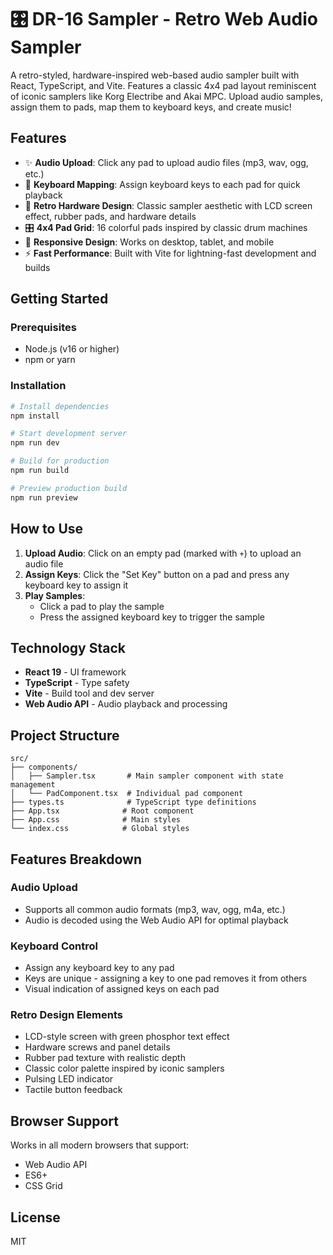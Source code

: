 # 🎛️ DR-16 Sampler - Retro Web Audio Sampler

A retro-styled, hardware-inspired web-based audio sampler built with React, TypeScript, and Vite. Features a classic 4x4 pad layout reminiscent of iconic samplers like Korg Electribe and Akai MPC. Upload audio samples, assign them to pads, map them to keyboard keys, and create music!

## Features

- ✨ **Audio Upload**: Click any pad to upload audio files (mp3, wav, ogg, etc.)
- 🎹 **Keyboard Mapping**: Assign keyboard keys to each pad for quick playback
- 🎨 **Retro Hardware Design**: Classic sampler aesthetic with LCD screen effect, rubber pads, and hardware details
- 🎛️ **4x4 Pad Grid**: 16 colorful pads inspired by classic drum machines
- 📱 **Responsive Design**: Works on desktop, tablet, and mobile
- ⚡ **Fast Performance**: Built with Vite for lightning-fast development and builds

## Getting Started

### Prerequisites

- Node.js (v16 or higher)
- npm or yarn

### Installation

```bash
# Install dependencies
npm install

# Start development server
npm run dev

# Build for production
npm run build

# Preview production build
npm run preview
```

## How to Use

1. **Upload Audio**: Click on an empty pad (marked with `+`) to upload an audio file
2. **Assign Keys**: Click the "Set Key" button on a pad and press any keyboard key to assign it
3. **Play Samples**: 
   - Click a pad to play the sample
   - Press the assigned keyboard key to trigger the sample

## Technology Stack

- **React 19** - UI framework
- **TypeScript** - Type safety
- **Vite** - Build tool and dev server
- **Web Audio API** - Audio playback and processing

## Project Structure

```
src/
├── components/
│   ├── Sampler.tsx       # Main sampler component with state management
│   └── PadComponent.tsx  # Individual pad component
├── types.ts              # TypeScript type definitions
├── App.tsx              # Root component
├── App.css              # Main styles
└── index.css            # Global styles
```

## Features Breakdown

### Audio Upload
- Supports all common audio formats (mp3, wav, ogg, m4a, etc.)
- Audio is decoded using the Web Audio API for optimal playback

### Keyboard Control
- Assign any keyboard key to any pad
- Keys are unique - assigning a key to one pad removes it from others
- Visual indication of assigned keys on each pad

### Retro Design Elements
- LCD-style screen with green phosphor text effect
- Hardware screws and panel details
- Rubber pad texture with realistic depth
- Classic color palette inspired by iconic samplers
- Pulsing LED indicator
- Tactile button feedback

## Browser Support

Works in all modern browsers that support:
- Web Audio API
- ES6+
- CSS Grid

## License

MIT
